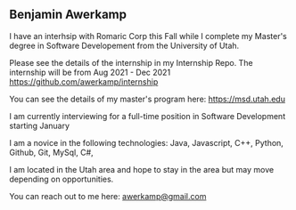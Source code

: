 ## Benjamin Awerkamp

I have an interhsip with Romaric Corp this Fall while I complete my Master's degree in Software Developement from the University of Utah.

Please see the details of the internship in my Internship Repo. The internship will be from Aug 2021 - Dec 2021
https://github.com/awerkamp/internship

You can see the details of my master's program here:
https://msd.utah.edu

I am currently interviewing for a full-time position in Software Development starting January

I am a novice in the following technologies:
Java, Javascript, C++, Python, Github, Git, MySql, C#, 

I am located in the Utah area and hope to stay in the area but may move depending on opportunities. 

You can reach out to me here:
awerkamp@gmail.com
